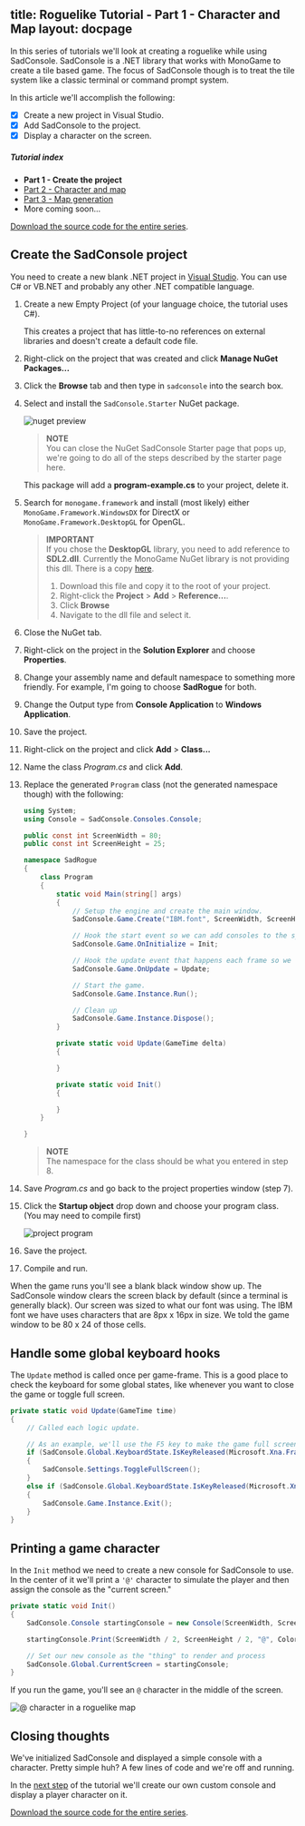 title: Roguelike Tutorial - Part 1 - Character and Map
layout: docpage
---

In this series of tutorials we'll look at creating a roguelike while using SadConsole. SadConsole is a .NET library that works with MonoGame to create a tile based game. The focus of SadConsole though is to treat the tile system like a classic terminal or command prompt system.

In this article we'll accomplish the following:

- [x] Create a new project in Visual Studio.
- [x] Add SadConsole to the project.
- [x] Display a character on the screen.

##### Tutorial index

- **Part 1 - Create the project**
- [Part 2 - Character and map](part-2---character-and-map.md)
- [Part 3 - Map generation](part-3---map-generation.md)
- More coming soon...

[Download the source code for the entire series](sadconsole-rogueliketutorial.zip).


## Create the SadConsole project

You need to create a new blank .NET project in [Visual Studio](https://www.visualstudio.com/products/visual-studio-community-vs). You can use C# or VB.NET and probably any other .NET compatible language. 

1. Create a new Empty Project (of your language choice, the tutorial uses C#).

   This creates a project that has little-to-no references on external libraries and doesn't create a default code file.

2. Right-click on the project that was created and click **Manage NuGet Packages...**

3. Click the **Browse** tab and then type in `sadconsole` into the search box.

4. Select and install the `SadConsole.Starter` NuGet package.

   ![nuget preview](images/part1-nuget.png)

   >**NOTE**  
   >You can close the NuGet SadConsole Starter page that pops up, we're going to do all of the steps described by the starter page here.

   This package will add a **program-example.cs** to your project, delete it.

5. Search for `monogame.framework` and install (most likely) either `MonoGame.Framework.WindowsDX` for DirectX or `MonoGame.Framework.DesktopGL` for OpenGL.

   >**IMPORTANT**  
   >If you chose the **DesktopGL** library, you need to add reference to **SDL2.dll**. Currently the MonoGame NuGet library is not providing this dll. There is a copy [here](https://github.com/Thraka/SadConsole/raw/master/src/DemoProject/DesktopGL/SDL2.dll). 
   >
   >1. Download this file and copy it to the root of your project.
   >2. Right-click the **Project** > **Add** > **Reference...**.
   >3. Click **Browse**
   >4. Navigate to the dll file and select it.

6. Close the NuGet tab.

7. Right-click on the project in the **Solution Explorer** and choose **Properties**.

8. Change your assembly name and default namespace to something more friendly. For example, I'm going to choose **SadRogue** for both.

9. Change the Output type from **Console Application** to **Windows Application**.

10. Save the project.

11. Right-click on the project and click **Add** > **Class...**

12. Name the class *Program.cs* and click **Add**.

13. Replace the generated `Program` class (not the generated namespace though) with the following:

    ```csharp
    using System;
    using Console = SadConsole.Consoles.Console;

    public const int ScreenWidth = 80;
    public const int ScreenHeight = 25;

    namespace SadRogue
    {
        class Program
        {
            static void Main(string[] args)
            {
                // Setup the engine and create the main window.
                SadConsole.Game.Create("IBM.font", ScreenWidth, ScreenHeight);

                // Hook the start event so we can add consoles to the system.
                SadConsole.Game.OnInitialize = Init;

                // Hook the update event that happens each frame so we can trap keys and respond.
                SadConsole.Game.OnUpdate = Update;

                // Start the game.
                SadConsole.Game.Instance.Run();

                // Clean up
                SadConsole.Game.Instance.Dispose();
            }

            private static void Update(GameTime delta)
            {

            }

            private static void Init()
            {

            }
        }

    }
    ```

    >**NOTE**  
    >The namespace for the class should be what you entered in step 8.

14. Save *Program.cs* and go back to the project properties window (step 7).

15. Click the **Startup object** drop down and choose your program class. (You may need to compile first)

    ![project program](images/part1-project-program.png) 

16. Save the project.

17. Compile and run.

When the game runs you'll see a blank black window show up. The SadConsole window clears the screen black by default (since a terminal is generally black). Our screen was sized to what our font was using. The IBM font we have uses characters that are 8px x 16px in size. We told the game window to be 80 x 24 of those cells.

## Handle some global keyboard hooks

The `Update` method is called once per game-frame. This is a good place to check the keyboard for some global states, like whenever you want to close the game or toggle full screen. 

```csharp
private static void Update(GameTime time)
{
    // Called each logic update.

    // As an example, we'll use the F5 key to make the game full screen
    if (SadConsole.Global.KeyboardState.IsKeyReleased(Microsoft.Xna.Framework.Input.Keys.F5))
    {
        SadConsole.Settings.ToggleFullScreen();
    }
    else if (SadConsole.Global.KeyboardState.IsKeyReleased(Microsoft.Xna.Framework.Input.Keys.Escape))
    {
        SadConsole.Game.Instance.Exit();
    }
}
```

## Printing a game character

In the `Init` method we need to create a new console for SadConsole to use. In the center of it we'll print a `'@'` character to simulate the player and then assign the console as the "current screen."

```csharp
private static void Init()
{
    SadConsole.Console startingConsole = new Console(ScreenWidth, ScreenHeight);

    startingConsole.Print(ScreenWidth / 2, ScreenHeight / 2, "@", ColorAnsi.CyanBright);

    // Set our new console as the "thing" to render and process
    SadConsole.Global.CurrentScreen = startingConsole;
}
```

If you run the game, you'll see an `@` character in the middle of the screen.

![@ character in a roguelike map](images/part1-player.png)

## Closing thoughts

We've initialized SadConsole and displayed a simple console with a character. Pretty simple huh? A few lines of code and we're off and running.

In the [next step](part-2---character-and-map.md) of the tutorial we'll create our own custom console and display a player character on it.

[Download the source code for the entire series](sadconsole-rogueliketutorial.zip).